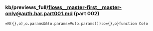 ### kb/previews_full/flows__master-first__master-only@auth.har.part001.md (part 002)

```md
=N({},o),o.params&&(o.params=Vu(o.params))):o={},o}function Co(o
```

```
